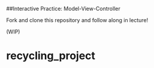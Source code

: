 

##Interactive Practice: Model-View-Controller

Fork and clone this repository and follow along in lecture!

(WIP)


# recycling_project

